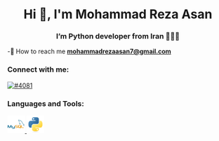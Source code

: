 <h1 align="center">Hi 👋, I'm Mohammad Reza Asan</h1>
<h3 align="center">I’m Python developer from Iran 👨🏻‍💻</h3>

- How to reach me **mohammadrezaasan7@gmail.com**

<h3 align="left">Connect with me:</h3>
<p align="left">
<a href="https://discord.gg/#4081" target="blank"><img align="center" src="https://raw.githubusercontent.com/rahuldkjain/github-profile-readme-generator/master/src/images/icons/Social/discord.svg" alt="#4081" height="30" width="40" /></a>
</p>

<h3 align="left">Languages and Tools:</h3>
<p align="left"> <a href="https://www.mysql.com/" target="_blank" rel="noreferrer"> <img src="https://raw.githubusercontent.com/devicons/devicon/master/icons/mysql/mysql-original-wordmark.svg" alt="mysql" width="40" height="40"/> </a> <a href="https://www.python.org" target="_blank" rel="noreferrer"> <img src="https://raw.githubusercontent.com/devicons/devicon/master/icons/python/python-original.svg" alt="python" width="40" height="40"/> </a> </p>

